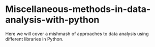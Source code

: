 # Miscellaneous-methods-in-data-analysis-with-python
Here we will cover a mishmash of approaches to data analysis using different libraries in Python.
